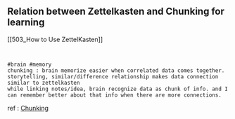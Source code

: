 

## Relation between Zettelkasten and Chunking for learning
[[503_How to Use ZettelKasten]]
```ad-info


#brain #memory
chunking : brain memorize easier when correlated data comes together. storytelling, similar/difference relationship makes data connection
similar to zettelkasten
while linking notes/idea, brain recognize data as chunk of info. and I can remember better about that info when there are more connections. 
```

ref  :  [Chunking](https://www.verywellmind.com/chunking-how-can-this-technique-improve-your-memory-2794969)


